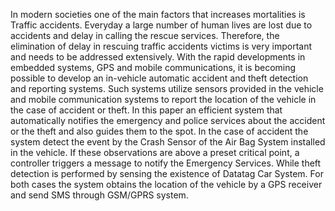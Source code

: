 In modern societies one of the main factors that increases mortalities is Traffic accidents. Everyday a large number of human lives are lost due to accidents and delay in calling the rescue services. Therefore, the elimination of delay in rescuing traffic accidents victims is very important and needs to be addressed extensively. With the rapid developments in embedded systems, GPS and mobile communications, it is becoming possible to develop an in-vehicle automatic accident and theft detection and reporting systems. Such systems utilize sensors provided in the vehicle and mobile communication systems to report the location of the vehicle in the case of accident or theft. In this paper an efficient system that automatically notifies the emergency and police services about the accident or the theft and also guides them to the spot. In the case of accident the system detect the event by the Crash Sensor of the Air Bag System installed in the vehicle. If these observations are above a preset critical point, a controller triggers a message to notify the Emergency Services. While theft detection is performed by sensing the existence of Datatag Car System. For both cases the system obtains the location of the vehicle by a GPS receiver and send SMS through GSM/GPRS system.
 
